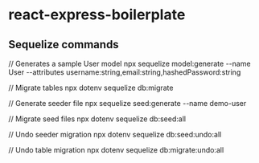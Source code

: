 
# react-express-boilerplate

## Sequelize commands

// Generates a sample User model
npx sequelize model:generate --name User --attributes username:string,email:string,hashedPassword:string

// Migrate tables
npx dotenv sequelize db:migrate

// Generate seeder file
npx sequelize seed:generate --name demo-user

// Migrate seed files
npx dotenv sequelize db:seed:all

// Undo seeder migration
npx dotenv sequelize db:seed:undo:all

// Undo table migration
npx dotenv sequelize db:migrate:undo:all